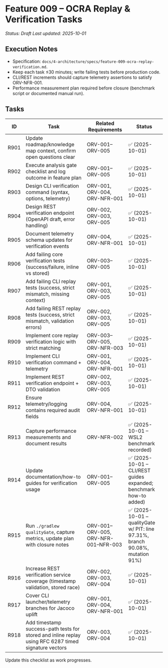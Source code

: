 # Feature 009 – OCRA Replay & Verification Tasks

_Status: Draft_
_Last updated: 2025-10-01_

## Execution Notes
- Specification: `docs/4-architecture/specs/feature-009-ocra-replay-verification.md`.
- Keep each task ≤30 minutes; write failing tests before production code.
- CLI/REST increments should capture telemetry assertions to satisfy ORV-NFR-001.
- Performance measurement plan required before closure (benchmark script or documented manual run).

## Tasks
| ID | Task | Related Requirements | Status |
|----|------|----------------------|--------|
| R901 | Update roadmap/knowledge map context, confirm open questions clear | ORV-001–ORV-005 | ✅ (2025-10-01) |
| R902 | Execute analysis gate checklist and log outcome in feature plan | ORV-001–ORV-005 | ✅ (2025-10-01) |
| R903 | Design CLI verification command (syntax, options, telemetry) | ORV-001, ORV-004, ORV-NFR-001 | ✅ (2025-10-01) |
| R904 | Design REST verification endpoint (OpenAPI draft, error handling) | ORV-002, ORV-003, ORV-005 | ✅ (2025-10-01) |
| R905 | Document telemetry schema updates for verification events | ORV-004, ORV-NFR-001 | ✅ (2025-10-01) |
| R906 | Add failing core verification tests (success/failure, inline vs stored) | ORV-003–ORV-005 | ✅ (2025-10-01) |
| R907 | Add failing CLI replay tests (success, strict mismatch, missing context) | ORV-001, ORV-003, ORV-005 | ✅ (2025-10-01) |
| R908 | Add failing REST replay tests (success, strict mismatch, validation errors) | ORV-002, ORV-003, ORV-005 | ✅ (2025-10-01) |
| R909 | Implement core replay verification logic with strict matching | ORV-003–ORV-005, ORV-NFR-003 | ✅ (2025-10-01) |
| R910 | Implement CLI verification command + telemetry | ORV-001, ORV-004, ORV-NFR-001 | ✅ (2025-10-01) |
| R911 | Implement REST verification endpoint + DTO validation | ORV-002, ORV-003, ORV-005 | ✅ (2025-10-01) |
| R912 | Ensure telemetry/logging contains required audit fields | ORV-004, ORV-NFR-001 | ✅ (2025-10-01) |
| R913 | Capture performance measurements and document results | ORV-NFR-002 | ✅ (2025-10-01 – WSL2 benchmark recorded) |
| R914 | Update documentation/how-to guides for verification usage | ORV-001–ORV-005 | ✅ (2025-10-01 – CLI/REST guides expanded; benchmark how-to added) |
| R915 | Run `./gradlew qualityGate`, capture metrics, update plan with closure notes | ORV-001–ORV-005, ORV-NFR-001–NFR-003 | ✅ (2025-10-01 – qualityGate w/ PIT: line 97.31%, branch 90.08%, mutation 91%) |
| R916 | Increase REST verification service coverage (timestamp validation, stored race) | ORV-002, ORV-003, ORV-004 | ✅ (2025-10-01) |
| R917 | Cover CLI launcher/telemetry branches for Jacoco uplift | ORV-001, ORV-004, ORV-NFR-001 | ✅ (2025-10-01) |
| R918 | Add timestamp success-path tests for stored and inline replay using RFC 6287 timed signature vectors | ORV-003, ORV-004 | ✅ (2025-10-01) |

Update this checklist as work progresses.
